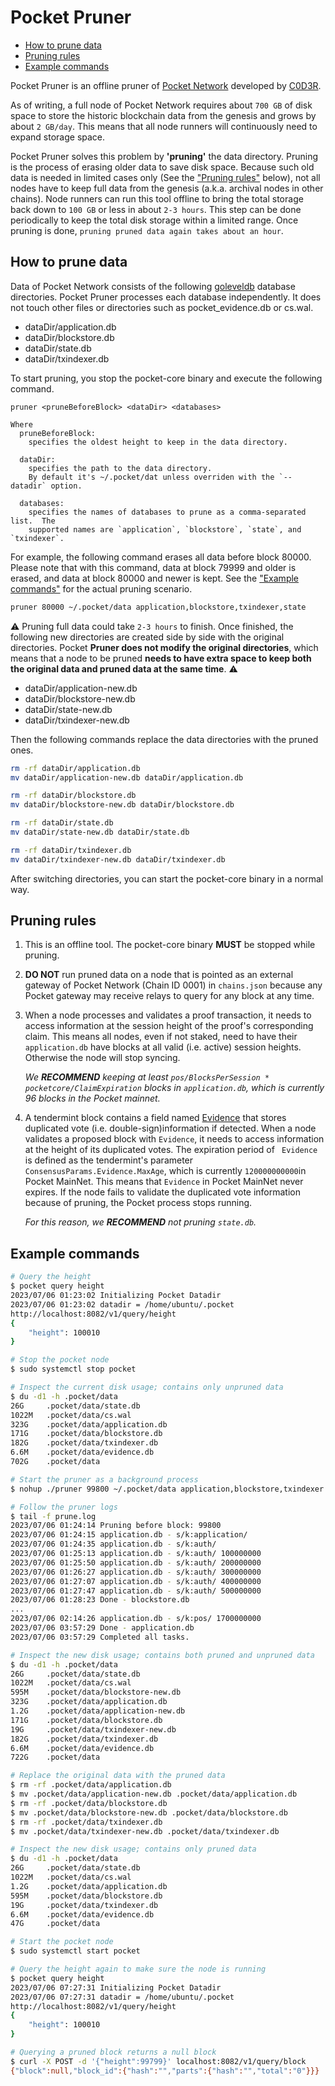 # Pocket Pruner <!-- omit in toc -->

- [How to prune data](#how-to-prune-data)
- [Pruning rules](#pruning-rules)
- [Example commands](#example-commands)

Pocket Pruner is an offline pruner of [Pocket Network](https://www.pokt.network/)
developed by [C0D3R](https://c0d3r.org/).

As of writing, a full node of Pocket Network requires about `700 GB` of disk space
to store the historic blockchain data from the genesis and grows by about `2 GB/day`.
This means that all node runners will continuously need to expand storage space.

Pocket Pruner solves this problem by **'pruning'** the data directory. Pruning is
the process of erasing older data to save disk space. Because such old data is
needed in limited cases only (See the ["Pruning rules"](#pruning-rules) below),
not all nodes have to keep full data from the genesis (a.k.a. archival nodes in other
chains). Node runners can run this tool offline to bring the total storage back down
to `100 GB` or less in about `2-3 hours`. This step can be done periodically to keep
the total disk storage within a limited range. Once pruning is done,
`pruning pruned data again takes about an hour`.

## How to prune data

Data of Pocket Network consists of the following [goleveldb](https://github.com/syndtr/goleveldb) database directories.
Pocket Pruner processes each database independently. It does not touch other
files or directories such as pocket_evidence.db or cs.wal.

- dataDir/application.db
- dataDir/blockstore.db
- dataDir/state.db
- dataDir/txindexer.db

To start pruning, you stop the pocket-core binary and execute the following
command.

```
pruner <pruneBeforeBlock> <dataDir> <databases>

Where
  pruneBeforeBlock:
    specifies the oldest height to keep in the data directory.

  dataDir:
    specifies the path to the data directory.
    By default it's ~/.pocket/dat unless overriden with the `--datadir` option.

  databases:
    specifies the names of databases to prune as a comma-separated list.  The
    supported names are `application`, `blockstore`, `state`, and `txindexer`.
```

For example, the following command erases all data before block 80000.
Please note that with this command, data at block 79999 and older is erased, and
data at block 80000 and newer is kept. See the ["Example commands"](#example-commands)
for the actual pruning scenario.

```bash
pruner 80000 ~/.pocket/data application,blockstore,txindexer,state
```

⚠️ Pruning full data could take `2-3 hours` to finish. Once finished, the following
new directories are created side by side with the original directories. Pocket
**Pruner does not modify the original directories**, which means that a node to be
pruned **needs to have extra space to keep both the original data and pruned data
at the same time**. ⚠️

- dataDir/application-new.db
- dataDir/blockstore-new.db
- dataDir/state-new.db
- dataDir/txindexer-new.db

Then the following commands replace the data directories with the pruned ones.

```bash
rm -rf dataDir/application.db
mv dataDir/application-new.db dataDir/application.db

rm -rf dataDir/blockstore.db
mv dataDir/blockstore-new.db dataDir/blockstore.db

rm -rf dataDir/state.db
mv dataDir/state-new.db dataDir/state.db

rm -rf dataDir/txindexer.db
mv dataDir/txindexer-new.db dataDir/txindexer.db
```

After switching directories, you can start the pocket-core binary in a normal way.

## Pruning rules

1. This is an offline tool. The pocket-core binary **MUST** be stopped while pruning.

2. **DO NOT** run pruned data on a node that is pointed as an external gateway of
   Pocket Network (Chain ID 0001) in `chains.json` because any Pocket gateway may
   receive relays to query for any block at any time.

3. When a node processes and validates a proof transaction, it needs to access
   information at the session height of the proof's corresponding claim. This
   means all nodes, even if not staked, need to have their `application.db` have
   blocks at all valid (i.e. active) session heights. Otherwise the node will stop
   syncing.

   _We **RECOMMEND** keeping at least `pos/BlocksPerSession * pocketcore/ClaimExpiration`
   blocks in `application.db`, which is currently 96 blocks in the Pocket mainnet._

4. A tendermint block contains a field named [Evidence](https://github.com/tendermint/tendermint/blob/main/spec/consensus/evidence.md) that stores duplicated vote (i.e. double-sign)information if detected.
   When a node validates a proposed block with `Evidence`, it needs to access
   information at the height of its duplicated votes. The expiration period of
   ` Evidence` is defined as the tendermint's parameter `ConsensusParams.Evidence.MaxAge`,
   which is currently `120000000000`in Pocket MainNet. This means that `Evidence` in
   Pocket MainNet never expires. If the node fails to validate the duplicated
   vote information because of pruning, the Pocket process stops running.

   _For this reason, we **RECOMMEND** not pruning `state.db`._

## Example commands

```bash
# Query the height
$ pocket query height
2023/07/06 01:23:02 Initializing Pocket Datadir
2023/07/06 01:23:02 datadir = /home/ubuntu/.pocket
http://localhost:8082/v1/query/height
{
    "height": 100010
}

# Stop the pocket node
$ sudo systemctl stop pocket

# Inspect the current disk usage; contains only unpruned data
$ du -d1 -h .pocket/data
26G     .pocket/data/state.db
1022M   .pocket/data/cs.wal
323G    .pocket/data/application.db
171G    .pocket/data/blockstore.db
182G    .pocket/data/txindexer.db
6.6M    .pocket/data/evidence.db
702G    .pocket/data

# Start the pruner as a background process
$ nohup ./pruner 99800 ~/.pocket/data application,blockstore,txindexer >prune.log&

# Follow the pruner logs
$ tail -f prune.log
2023/07/06 01:24:14 Pruning before block: 99800
2023/07/06 01:24:15 application.db - s/k:application/
2023/07/06 01:24:35 application.db - s/k:auth/
2023/07/06 01:25:13 application.db - s/k:auth/ 100000000
2023/07/06 01:25:50 application.db - s/k:auth/ 200000000
2023/07/06 01:26:27 application.db - s/k:auth/ 300000000
2023/07/06 01:27:07 application.db - s/k:auth/ 400000000
2023/07/06 01:27:47 application.db - s/k:auth/ 500000000
2023/07/06 01:28:23 Done - blockstore.db
...
2023/07/06 02:14:26 application.db - s/k:pos/ 1700000000
2023/07/06 03:57:29 Done - application.db
2023/07/06 03:57:29 Completed all tasks.

# Inspect the new disk usage; contains both pruned and unpruned data
$ du -d1 -h .pocket/data
26G     .pocket/data/state.db
1022M   .pocket/data/cs.wal
595M    .pocket/data/blockstore-new.db
323G    .pocket/data/application.db
1.2G    .pocket/data/application-new.db
171G    .pocket/data/blockstore.db
19G     .pocket/data/txindexer-new.db
182G    .pocket/data/txindexer.db
6.6M    .pocket/data/evidence.db
722G    .pocket/data

# Replace the original data with the pruned data
$ rm -rf .pocket/data/application.db
$ mv .pocket/data/application-new.db .pocket/data/application.db
$ rm -rf .pocket/data/blockstore.db
$ mv .pocket/data/blockstore-new.db .pocket/data/blockstore.db
$ rm -rf .pocket/data/txindexer.db
$ mv .pocket/data/txindexer-new.db .pocket/data/txindexer.db

# Inspect the new disk usage; contains only pruned data
$ du -d1 -h .pocket/data
26G     .pocket/data/state.db
1022M   .pocket/data/cs.wal
1.2G    .pocket/data/application.db
595M    .pocket/data/blockstore.db
19G     .pocket/data/txindexer.db
6.6M    .pocket/data/evidence.db
47G     .pocket/data

# Start the pocket node
$ sudo systemctl start pocket

# Query the height again to make sure the node is running
$ pocket query height
2023/07/06 07:27:31 Initializing Pocket Datadir
2023/07/06 07:27:31 datadir = /home/ubuntu/.pocket
http://localhost:8082/v1/query/height
{
    "height": 100010
}

# Querying a pruned block returns a null block
$ curl -X POST -d '{"height":99799}' localhost:8082/v1/query/block
{"block":null,"block_id":{"hash":"","parts":{"hash":"","total":"0"}}}
```
